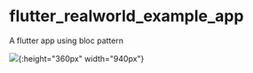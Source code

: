 # flutter_realworld_example_app
A flutter app using bloc pattern

![](https://user-images.githubusercontent.com/15893416/54401559-f9bded00-46a6-11e9-82e3-227a441a9bea.jpg){:height="360px" width="940px"}
